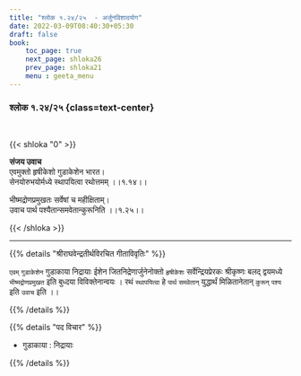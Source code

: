 ```yaml
---
title: "श्लोक १.२४/२५  - अर्जुनविशादयोग"
date: 2022-03-09T08:40:30+05:30
draft: false
book:
    toc_page: true
    next_page: shloka26
    prev_page: shloka21
    menu : geeta_menu
---
```



### श्लोक १.२४/२५ {class=text-center}

<br/>

{{< shloka  "0"  >}}

**संजय उवाच**  
एवमुक्तो हृषीकेशो गुडाकेशेन भारत।  
सेनयोरुभयोर्मध्ये स्थापयित्वा रथोत्तमम्  ।।१.१४।।


भीष्मद्रोणप्रमुखतः सर्वेषां च महीक्षिताम्।  
उवाच पार्थ पश्यैतान्समवेतान्कुरूनिति  ।।१.२५।।

{{< /shloka >}}

---

{{% details "श्रीराघवेन्द्रतीर्थविरचित गीताविवृतिः" %}}

`एवम्`  `गुडाकेशेन`  गुडाकाया निद्रायाः ईशेन जितनिद्रेणार्जुनेनोक्तो  `हृषीकेशः` सर्वेन्द्रियप्रेरकः श्रीकृष्णः बलद् द्वयमध्ये  `भीष्मद्रोणप्रमुखत` इति बुध्दया विविक्तेनान्वयः  ।
रथं `स्थापयित्वा` हे  `पार्थ` `समवेतान्` युद्धार्थं मिळितानेतान् `कुरून्` `पश्य` इति `उवाच` इति ।।

{{% /details %}}



{{% details "पद विचार" %}}

- गुडाकाया : निद्रायाः

{{% /details %}}